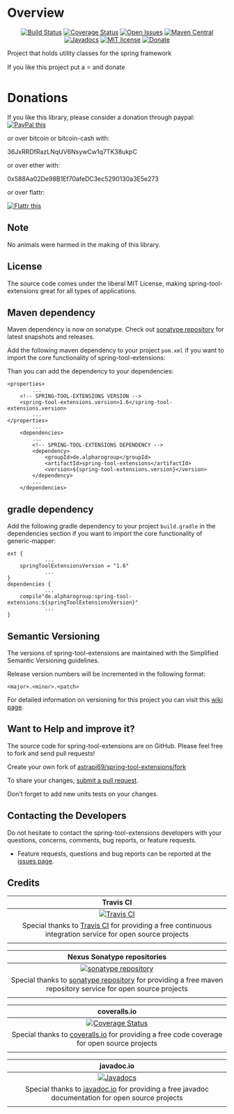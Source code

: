 # Overview

<div align="center">

[![Build Status](https://travis-ci.org/astrapi69/spring-tool-extensions.svg?branch=develop)](https://travis-ci.org/astrapi69/spring-tool-extensions) 
[![Coverage Status](https://coveralls.io/repos/github/astrapi69/spring-tool-extensions/badge.svg?branch=develop)](https://coveralls.io/github/astrapi69/spring-tool-extensions?branch=develop) 
[![Open Issues](https://img.shields.io/github/issues/astrapi69/spring-tool-extensions.svg?style=flat)](https://github.com/astrapi69/spring-tool-extensions/issues) 
[![Maven Central](https://maven-badges.herokuapp.com/maven-central/de.alpharogroup/spring-tool-extensions/badge.svg)](https://maven-badges.herokuapp.com/maven-central/de.alpharogroup/spring-tool-extensions)
[![Javadocs](http://www.javadoc.io/badge/de.alpharogroup/spring-tool-extensions.svg)](http://www.javadoc.io/doc/de.alpharogroup/spring-tool-extensions)
[![MIT license](http://img.shields.io/badge/license-MIT-brightgreen.svg?style=flat)](http://opensource.org/licenses/MIT)
[![Donate](https://img.shields.io/badge/donate-❤-ff2244.svg)](https://www.paypal.com/cgi-bin/webscr?cmd=_s-xclick&hosted_button_id=GVBTWLRAZ7HB8)

</div>

Project that holds utility classes for the spring framework

If you like this project put a ⭐ and donate

# Donations

If you like this library, please consider a donation through paypal: <a href="https://www.paypal.com/cgi-bin/webscr?cmd=_s-xclick&hosted_button_id=MJ7V43GU2H386" target="_blank">
<img src="https://www.paypalobjects.com/en_US/GB/i/btn/btn_donateCC_LG.gif" alt="PayPal this" title="PayPal – The safer, easier way to pay online!" border="0" />
</a>

or over bitcoin or bitcoin-cash with:

36JxRRDfRazLNqUV6NsywCw1q7TK38ukpC

or over ether with:

0x588Aa02De98B1Ef70afeDC3ec5290130a3E5e273

or over flattr:
  
<a href="http://flattr.com/thing/4067696/astrapi69spring-tool-extensions-on-GitHub" target="_blank">
<img src="http://api.flattr.com/button/flattr-badge-large.png" alt="Flattr this" title="Flattr this" border="0" />
</a>

## Note

No animals were harmed in the making of this library.

## License

The source code comes under the liberal MIT License, making spring-tool-extensions great for all types of applications.

## Maven dependency

Maven dependency is now on sonatype.
Check out [sonatype repository](https://oss.sonatype.org/index.html#nexus-search;gav~de.alpharogroup~spring-tool-extensions~~~) for latest snapshots and releases.

Add the following maven dependency to your project `pom.xml` if you want to import the core functionality of spring-tool-extensions:

Than you can add the dependency to your dependencies:

	<properties>
			...
		<!-- SPRING-TOOL-EXTENSIONS VERSION -->
		<spring-tool-extensions.version>1.6</spring-tool-extensions.version>
			...
	</properties>
			...
		<dependencies>
			...
			<!-- SPRING-TOOL-EXTENSIONS DEPENDENCY -->
			<dependency>
				<groupId>de.alpharogroup</groupId>
				<artifactId>spring-tool-extensions</artifactId>
				<version>${spring-tool-extensions.version}</version>
			</dependency>
			...
		</dependencies>

	
## gradle dependency

Add the following gradle dependency to your project `build.gradle` in the dependencies section if you want to import the core functionality of generic-mapper:

```
ext {
			...
	springToolExtensionsVersion = "1.6"
			...
}
dependencies {
			...
	compile"de.alpharogroup:spring-tool-extensions:${springToolExtensionsVersion}"
			...
}
```
		
## Semantic Versioning

The versions of spring-tool-extensions are maintained with the Simplified Semantic Versioning guidelines.

Release version numbers will be incremented in the following format:

`<major>.<minor>.<patch>`

For detailed information on versioning for this project you can visit this [wiki page](https://github.com/lightblueseas/mvn-parent-projects/wiki/Simplified-Semantic-Versioning).

## Want to Help and improve it? ###

The source code for spring-tool-extensions are on GitHub. Please feel free to fork and send pull requests!

Create your own fork of [astrapi69/spring-tool-extensions/fork](https://github.com/astrapi69/spring-tool-extensions/fork)

To share your changes, [submit a pull request](https://github.com/astrapi69/spring-tool-extensions/pull/new/develop).

Don't forget to add new units tests on your changes.

## Contacting the Developers

Do not hesitate to contact the spring-tool-extensions developers with your questions, concerns, comments, bug reports, or feature requests.
- Feature requests, questions and bug reports can be reported at the [issues page](https://github.com/astrapi69/spring-tool-extensions/issues).

## Credits

|**Travis CI**|
|     :---:      |
|[![Travis CI](https://travis-ci.com/images/logos/TravisCI-Full-Color.png)](https://coveralls.io/github/astrapi69/spring-tool-extensions?branch=master)|
|Special thanks to [Travis CI](https://travis-ci.org) for providing a free continuous integration service for open source projects|
|     <img width=1000/>     |

|**Nexus Sonatype repositories**|
|     :---:      |
|[![sonatype repository](https://img.shields.io/nexus/r/https/oss.sonatype.org/de.alpharogroup/spring-tool-extensions.svg?style=for-the-badge)](https://oss.sonatype.org/index.html#nexus-search;gav~de.alpharogroup~spring-tool-extensions~~~)|
|Special thanks to [sonatype repository](https://www.sonatype.com) for providing a free maven repository service for open source projects|
|     <img width=1000/>     |

|**coveralls.io**|
|     :---:      |
|[![Coverage Status](https://coveralls.io/repos/github/astrapi69/spring-tool-extensions/badge.svg?branch=develop)](https://coveralls.io/github/astrapi69/spring-tool-extensions?branch=master)|
|Special thanks to [coveralls.io](https://coveralls.io) for providing a free code coverage for open source projects|
|     <img width=1000/>     |

|**javadoc.io**|
|     :---:      |
|[![Javadocs](http://www.javadoc.io/badge/de.alpharogroup/spring-tool-extensions.svg)](http://www.javadoc.io/doc/de.alpharogroup/spring-tool-extensions)|
|Special thanks to [javadoc.io](http://www.javadoc.io) for providing a free javadoc documentation for open source projects|
|     <img width=1000/>     |

